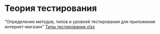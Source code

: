 # Теория тестирования
"Определение методов, типов и уровней тестирования для приложения интернет-магазин"
[Типы тестирования.xlsx](https://github.com/user-attachments/files/16516355/default.xlsx)
